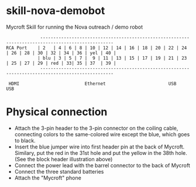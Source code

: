 # skill-nova-demobot
Mycroft Skill for running the Nova outreach / demo robot
```
             --------------------------------------------------------------------------------------------------
RCA Port    | 2   | 4 | 6 | 8 | 10 | 12 | 14 | 16 | 18 | 20 | 22 | 24 | 26 | 28 | 30 | 32 | 34 | 36 | yel | 40 |
            | blu | 3 | 5 | 7 |  9 | 11 | 13 | 15 | 17 | 19 | 21 | 23 | 25 | 27 | 29 | red | 33| 35 | 37  | 39 |
             --------------------------------------------------------------------------------------------------
             
 HDMI                         Ethernet                        USB     USB
```

# Physical connection

* Attach the 3-pin header to the 3-pin connector on the coiling cable, connecting colors to the same-colored wire except the blue, which goes to black.
* Insert the blue jumper wire into first header pin at the back of Mycroft.  Similary, put the red in the 31st hole and put the yellow in the 38th hole.  (See the block header illustration above)
* Connect the power lead with the barrel connector to the back of Mycroft
* Connect the three standard batteries
* Attach the "Mycroft" phone




